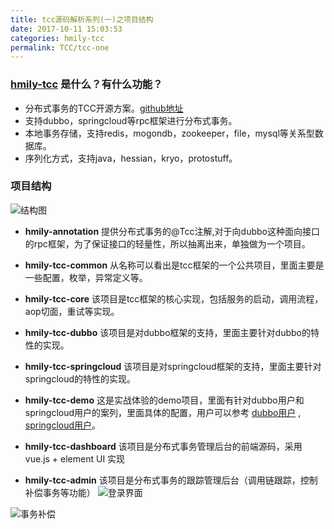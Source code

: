 ```yaml
---
title: tcc源码解析系列(一)之项目结构
date: 2017-10-11 15:03:53
categories: hmily-tcc
permalink: TCC/tcc-one
---
```


### [hmily-tcc](https://github.com/yu199195/hmily) 是什么？有什么功能？
  *  分布式事务的TCC开源方案。[github地址](https://github.com/yu199195/hmily)
  * 支持dubbo，springcloud等rpc框架进行分布式事务。
  *  本地事务存储，支持redis，mogondb，zookeeper，file，mysql等关系型数据库。
  * 序列化方式，支持java，hessian，kryo，protostuff。

###  项目结构
![结构图](https://yu199195.github.io/images/hmily-tcc/012.png)

*  **hmily-annotation** 提供分布式事务的@Tcc注解,对于向dubbo这种面向接口的rpc框架，为了保证接口的轻量性，所以抽离出来，单独做为一个项目。

* **hmily-tcc-common** 从名称可以看出是tcc框架的一个公共项目，里面主要是一些配置，枚举，异常定义等。

* **hmily-tcc-core** 该项目是tcc框架的核心实现，包括服务的启动，调用流程，aop切面，重试等实现。

* **hmily-tcc-dubbo**  该项目是对dubbo框架的支持，里面主要针对dubbo的特性的实现。

* **hmily-tcc-springcloud** 该项目是对springcloud框架的支持，里面主要针对springcloud的特性的实现。

* **hmily-tcc-demo** 这是实战体验的demo项目，里面有针对dubbo用户和springcloud用户的案列，里面具体的配置，用户可以参考 [dubbo用户](https://github.com/yu199195/hmily-tcc/wiki/%E5%BF%AB%E9%80%9F%E4%BD%93%E9%AA%8C%EF%BC%88dubbo%EF%BC%89)  ,    [springcloud用户](https://github.com/yu199195/hmily-tcc/wiki/%E5%BF%AB%E9%80%9F%E4%BD%93%E9%AA%8C%EF%BC%88springcloud%EF%BC%89)。

* **hmily-tcc-dashboard** 该项目是分布式事务管理后台的前端源码，采用vue.js + element UI 实现

* **hmily-tcc-admin** 该项目是分布式事务的跟踪管理后台（调用链跟踪，控制补偿事务等功能）
![登录界面](https://yu199195.github.io/images/hmily-tcc/tccLogin.png)

![事务补偿](https://yu199195.github.io/images/hmily-tcc/tccCompensation.png)
